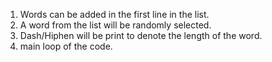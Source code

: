 1) Words can be added in the first line in the list.
2) A word from the list will be randomly selected.
3) Dash/Hiphen will be print to denote the length of the word.
4) main loop of the code.
